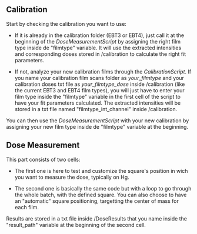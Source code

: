 ## Calibration
Start by checking the calibration you want to use: 
- If it is already in the calibration folder (EBT3 or EBT4), just call it at the beginning of the *DoseMeasurementScript* by assigning the right film type inside de "filmtype" variable. It will use the extracted intensities and corresponding doses stored in /calibration to calculate the right fit parameters.
  
- If not, analyze your new calibration films through the *CalibrationScript*. If you name your calibration film scans folder as *your_filmtype* and your calibration doses txt file as *your_filmtype_dose* inside /calibration (like the current EBT3 and EBT4 film types), you will just have to enter your film type inside the "filmtype" variable in the first cell of the script to have your fit parameters calculated. The extracted intensities will be stored in a txt file named "filmtype_int_channel" inside /calibration.
  
You can then use the *DoseMeasurementScript* with your new calibration by assigning your new film type inside de "filmtype" variable at the beginning.

## Dose Measurement

This part consists of two cells: 
- The first one is here to test and customize the square's position in wich you want to measure the dose, typically on Hg.
  
- The second one is basically the same code but with a loop to go through the whole batch, with the defined square. You can also choose to have an "automatic" square positioning, targetting the center of mass for each film.  

Results are stored in a txt file inside /DoseResults that you name inside the "result_path" variable at the beginning of the second cell.
